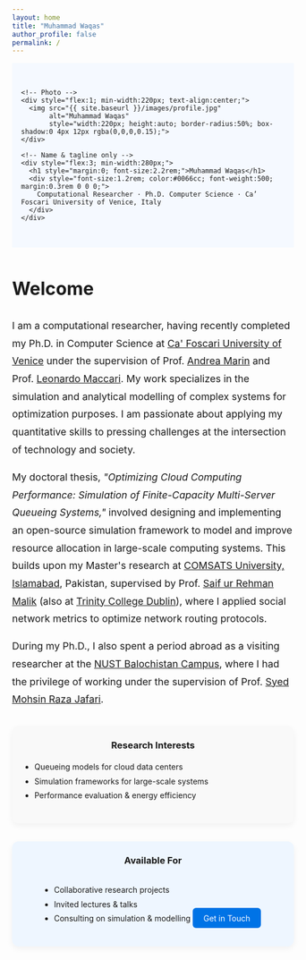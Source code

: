 ```yaml
---
layout: home
title: "Muhammad Waqas"
author_profile: false
permalink: /
---
```


<!-- HERO SECTION -->
<div style="background:#f5f9ff; padding:2rem 1rem; margin-bottom:2rem;">

  <div style="display:flex; flex-wrap:wrap; align-items:center; gap:2rem; max-width:1000px; margin:0 auto;">

    <!-- Photo -->
    <div style="flex:1; min-width:220px; text-align:center;">
      <img src="{{ site.baseurl }}/images/profile.jpg"
           alt="Muhammad Waqas"
           style="width:220px; height:auto; border-radius:50%; box-shadow:0 4px 12px rgba(0,0,0,0.15);">
    </div>

    <!-- Name & tagline only -->
    <div style="flex:3; min-width:280px;">
      <h1 style="margin:0; font-size:2.2rem;">Muhammad Waqas</h1>
      <div style="font-size:1.2rem; color:#0066cc; font-weight:500; margin:0.3rem 0 0 0;">
        Computational Researcher · Ph.D. Computer Science · Ca’ Foscari University of Venice, Italy
      </div>
    </div>

  </div>
</div>

<!-- INTRO SECTION -->
<div style="max-width:900px; margin:2rem auto; font-size:1.1rem; line-height:1.8;">
  <h1 style="font-size:2rem;">Welcome</h1>
    <p>
    I am a computational researcher, having recently completed my Ph.D. in Computer Science at
    <a href="https://www.unive.it/">Ca' Foscari University of Venice</a> under the supervision of
    Prof. <a href="https://www.unive.it/data/people/5592332">Andrea Marin</a> and
    Prof. <a href="https://www.unive.it/data/people/21550550">Leonardo Maccari</a>.
    My work specializes in the simulation and analytical modelling of complex systems for optimization purposes.
    I am passionate about applying my quantitative skills to pressing challenges at the intersection of technology and society.
  </p>

  <p>
    My doctoral thesis,
    <em>"Optimizing Cloud Computing Performance: Simulation of Finite-Capacity Multi-Server Queueing Systems,"</em>
    involved designing and implementing an open-source simulation framework to model and improve resource allocation in large-scale computing systems.
    This builds upon my Master's research at
    <a href="https://islamabad.comsats.edu.pk/">COMSATS University, Islamabad</a>, Pakistan,
    supervised by Prof. <a href="https://ww2.comsats.edu.pk/faculty/FacultyDetails.aspx?Uid=280">Saif ur Rehman Malik</a>
    (also at <a href="https://www.tcd.ie/scss/people/academic-staff/sumalik/">Trinity College Dublin</a>),
    where I applied social network metrics to optimize network routing protocols.
  </p>

  <p>
    During my Ph.D., I also spent a period abroad as a visiting researcher at the
    <a href="https://nbc.nust.edu.pk/">NUST Balochistan Campus</a>, where I had the privilege of working under the supervision of
    Prof. <a href="https://nbc.nust.edu.pk/faculty/muhammad-mohsin-raza-jafri/">Syed Mohsin Raza Jafari</a>.
  </p>
</div>

<!-- TWO CARDS -->
<div style="display:flex; flex-wrap:wrap; gap:2rem; margin:2rem auto; max-width:900px;">

  <!-- Research Interests -->
  <div style="flex:1; min-width:250px; background:#f9f9f9; padding:1.5rem; border-radius:12px; box-shadow:0 4px 12px rgba(0,0,0,0.05);">
    <h3 style="margin-top:0; text-align:center;">Research Interests</h3>
    <ul style="padding-left:1rem; line-height:1.8;">
      <li>Queueing models for cloud data centers</li>
      <li>Simulation frameworks for large-scale systems</li>
      <li>Performance evaluation &amp; energy efficiency</li>
    </ul>
  </div>

  <!-- Availability -->
  <div style="flex:1; min-width:250px; background:#eef6ff; padding:1.5rem; border-radius:12px; box-shadow:0 4px 12px rgba(0,0,0,0.05); text-align:center;">
    <h3 style="margin-top:0;">Available For</h3>
    <ul style="padding-left:1rem; text-align:left; line-height:1.8; display:inline-block;">
      <li>Collaborative research projects</li>
      <li>Invited lectures &amp; talks</li>
      <li>Consulting on simulation &amp; modelling</li>
    </ul>
    <a href="/contact/" class="btn" style="display:inline-block; margin-top:1rem; background:#0073e6; color:#fff; padding:0.6rem 1.2rem; border-radius:6px; text-decoration:none;">Get in Touch</a>
  </div>

</div>
